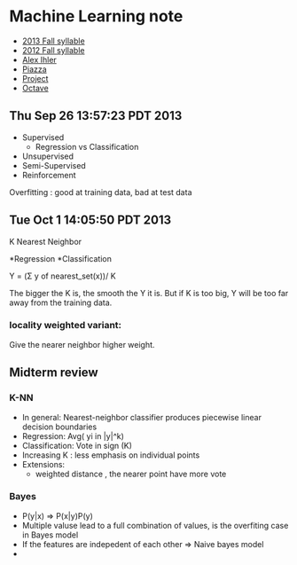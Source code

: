 # Machine Learning note

* [2013 Fall syllable](http://sli.ics.uci.edu/Classes/2013F-273a)
* [2012 Fall syllable](http://sli.ics.uci.edu/Classes/2012F-273a)
* [Alex Ihler](http://www.ics.uci.edu/~ihler/)
* [Piazza](https://piazza.com/class/hlr1ws3vto25yy)
* [Project](http://www.kaggle.com/)
* [Octave](http://www.gnu.org/software/octave/support.html)
## Thu Sep 26 13:57:23 PDT 2013

* Supervised
    * Regression vs Classification
* Unsupervised
* Semi-Supervised
* Reinforcement


Overfitting : 
good at training data, bad at test data

## Tue Oct  1 14:05:50 PDT 2013
K Nearest Neighbor

*Regression
*Classification

Y = (Σ y of nearest_set(x))/ K

The bigger the K is, the smooth the Y it is. But if K is too big, Y will be too far away from the training data.

### locality weighted variant:
Give the nearer neighbor higher weight.


## Midterm review
### K-NN
* In general: Nearest-neighbor classifier produces piecewise linear decision boundaries
* Regression: Avg( yi in |y|^k)
* Classification: Vote in sign (K)
* Increasing K : less emphasis on individual points
* Extensions:
   * weighted distance , the nearer point have more vote

### Bayes 
* P(y|x) => P(x|y)P(y)
* Multiple valuse lead to a full combination of values, is the overfiting case in Bayes model
* If the features are indepedent of each other => Naive bayes model
* 




